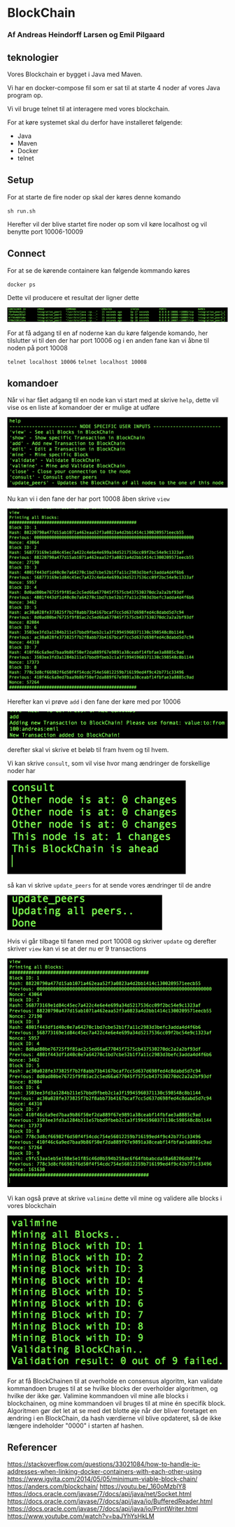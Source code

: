 # BlockChain
### Af Andreas Heindorff Larsen og Emil Pilgaard

## teknologier ##
Vores Blockchain er bygget i Java med Maven.

Vi har en docker-compose fil som er sat til at starte 4 noder af vores Java program op.

Vi vil bruge telnet til at interagere med vores blockchain.

For at køre systemet skal du derfor have installeret følgende:

* Java
* Maven
* Docker
* telnet

## Setup ##
For at starte de fire noder op skal der køres denne komando

`sh run.sh` 

Herefter vil der blive startet fire noder op som vil køre localhost og vil benytte port 10006-10009

## Connect ##

For at se de kørende containere kan følgende kommando køres

`docker ps`

Dette vil producere et resultat der ligner dette

![containers](images/containers.png)

For at få adgang til en af noderne kan du køre følgende komando, her tilslutter vi til den der har port 10006
og i en anden fane kan vi åbne til noden på port 10008

`telnet localhost 10006`
`telnet localhost 10008`

## komandoer ##

Når vi har fået adgang til en node kan vi start med at skrive `help`, dette vil vise os en liste af komandoer der er mulige at udføre

![help](images/help.png)

Nu kan vi i den fane der har port 10008 åben skrive `view`

![view8](images/view8.png)

Herefter kan vi prøve `add` i den fane der køre med por 10006

![add](images/add.png)

derefter skal vi skrive et beløb til fram hvem og til hvem.

Vi kan skrive `consult`, som vil vise hvor mang ændringer de forskellige noder har

![consult](images/consult.png)

så kan vi skrive `update_peers` for at sende vores ændringer til de andre

![update](images/update.png)

Hvis vi går tilbage til fanen med port 10008 og skriver `update` og derefter skriver `view` kan vi se at der nu er 9 transactions

![view](images/view.png)

Vi kan også prøve at skrive `valimine` dette vil mine og validere alle blocks i vores blockchain

![valimine](images/valimine.png)

For at få BlockChainen til at overholde en consensus algoritm, kan validate kommandoen bruges til at se hvilke blocks der overholder algoritmen, og hvilke der ikke gør.
Valimine kommandoen vil mine alle blocks i blockchainen, og mine kommandoen vil bruges til at mine én specifik block.
Algoritmen gør det let at se med det blotte øje når der bliver foretaget en ændring i en BlockChain, da hash værdierne vil blive opdateret, så de ikke længere indeholder "0000" i starten af hashen.

## Referencer ##

https://stackoverflow.com/questions/33021084/how-to-handle-ip-addresses-when-linking-docker-containers-with-each-other-using
https://www.igvita.com/2014/05/05/minimum-viable-block-chain/
https://anders.com/blockchain/
https://youtu.be/_160oMzblY8
https://docs.oracle.com/javase/7/docs/api/java/net/Socket.html
https://docs.oracle.com/javase/7/docs/api/java/io/BufferedReader.html
https://docs.oracle.com/javase/7/docs/api/java/io/PrintWriter.html
https://www.youtube.com/watch?v=baJYhYsHkLM
